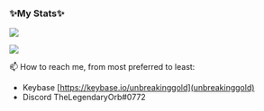 ### ✨My Stats✨

<!--
**MacaylaMarvelous81/MacaylaMarvelous81** is a ✨ _special_ ✨ repository because its `README.md` (this file) appears on your GitHub profile.

Here are some ideas to get you started:

- 🔭 I’m currently working on ...
- 🌱 I’m currently learning ...
- 👯 I’m looking to collaborate on ...
- 🤔 I’m looking for help with ...
- 💬 Ask me about ...
- 📫 How to reach me: ...
- 😄 Pronouns: ...
- ⚡ Fun fact: ...
-->
<img align="center" src="https://github-readme-stats.vercel.app/api?username=MacaylaMarvelous81&count_private=true&show_icons=true&theme=radical"></img>


<img align="center" src="https://github-readme-stats.vercel.app/api/top-langs/?username=MacaylaMarvelous81&count_private=true&show_icons=true&theme=radical"></img>


📫 How to reach me, from most preferred to least:
- Keybase [https://keybase.io/unbreakinggold](unbreakinggold)
- Discord TheLegendaryOrb#0772

